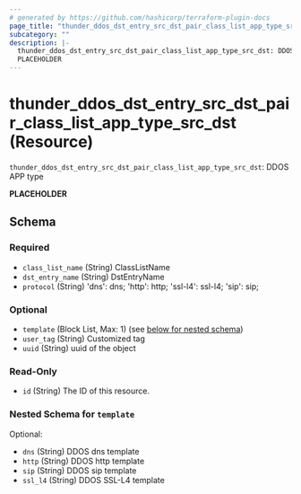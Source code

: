 ```yaml
---
# generated by https://github.com/hashicorp/terraform-plugin-docs
page_title: "thunder_ddos_dst_entry_src_dst_pair_class_list_app_type_src_dst Resource - terraform-provider-thunder"
subcategory: ""
description: |-
  thunder_ddos_dst_entry_src_dst_pair_class_list_app_type_src_dst: DDOS APP type
  PLACEHOLDER
---
```


# thunder_ddos_dst_entry_src_dst_pair_class_list_app_type_src_dst (Resource)

`thunder_ddos_dst_entry_src_dst_pair_class_list_app_type_src_dst`: DDOS APP type

__PLACEHOLDER__



<!-- schema generated by tfplugindocs -->
## Schema

### Required

- `class_list_name` (String) ClassListName
- `dst_entry_name` (String) DstEntryName
- `protocol` (String) 'dns': dns; 'http': http; 'ssl-l4': ssl-l4; 'sip': sip;

### Optional

- `template` (Block List, Max: 1) (see [below for nested schema](#nestedblock--template))
- `user_tag` (String) Customized tag
- `uuid` (String) uuid of the object

### Read-Only

- `id` (String) The ID of this resource.

<a id="nestedblock--template"></a>
### Nested Schema for `template`

Optional:

- `dns` (String) DDOS dns template
- `http` (String) DDOS http template
- `sip` (String) DDOS sip template
- `ssl_l4` (String) DDOS SSL-L4 template


